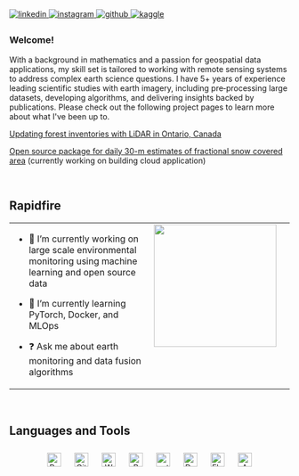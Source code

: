 ##   
  

<a href="https://linkedin.com/in/ethan-berman" target="_blank">
<img src=https://img.shields.io/badge/linkedin-%231E77B5.svg?&style=for-the-badge&logo=linkedin&logoColor=white alt=linkedin style="margin-bottom: 5px;" />
</a>
<a href="https://instagram.com/ethanberman1" target="_blank">
<img src=https://img.shields.io/badge/instagram-%23000000.svg?&style=for-the-badge&logo=instagram&logoColor=white alt=instagram style="margin-bottom: 5px;" />
</a>
<a href="https://github.com/bermane" target="_blank">
<img src=https://img.shields.io/badge/github-%2324292e.svg?&style=for-the-badge&logo=github&logoColor=white alt=github style="margin-bottom: 5px;" />
</a>
<a href="https://www.kaggle.com/bermane" target="_blank">
<img src=https://img.shields.io/badge/kaggle-%2344BAE8.svg?&style=for-the-badge&logo=kaggle&logoColor=white alt=kaggle style="margin-bottom: 5px;" />
</a>  
  



### Welcome!  
With a background in mathematics and a passion for geospatial data applications, my skill set is tailored to working with remote sensing systems to address complex earth science questions. I have 5+ years of experience leading scientific studies with earth imagery, including pre‑processing large datasets, developing algorithms, and delivering insights backed by publications. Please check out the following project pages to learn more about what I've been up to.

[Updating forest inventories with LiDAR in Ontario, Canada](https://bermane.github.io/ontario-inventory/)

[Open source package for daily 30-m estimates of fractional snow covered area](https://github.com/bermane/snowwarp) (currently working on building cloud application)  
  

<br/>  


## Rapidfire  
<table><tr><td valign="top" width="50%">

- 🔭 I’m currently working on large scale environmental monitoring using machine learning and open source data  
  

- 🌱 I’m currently learning PyTorch, Docker, and MLOps  
  

- ❓ Ask me about earth monitoring and data fusion algorithms  


</td><td valign="top" width="50%">

<img src="https://images.squarespace-cdn.com/content/v1/6137f1eafdd46630c1744367/a6b78412-4173-4b22-b720-0ea6f4781cf9/DSC00808-2.jpg" align="left" height="220" width="" />  


</td></tr></table>  

<br/>  


## Languages and Tools  
<div align="center">  
<a href="https://www.python.org/" target="_blank"><img style="margin: 10px" src="https://profilinator.rishav.dev/skills-assets/python-original.svg" alt="Python" height="25" /></a>  
<a href="https://github.com/" target="_blank"><img style="margin: 10px" src="https://profilinator.rishav.dev/skills-assets/git-scm-icon.svg" alt="Git" height="25" /></a>  
<a href="https://wordpress.com/" target="_blank"><img style="margin: 10px" src="https://profilinator.rishav.dev/skills-assets/wordpress.png" alt="WordPress" height="25" /></a>  
<a href="https://www.r-project.org/" target="_blank"><img style="margin: 10px" src="https://profilinator.rishav.dev/skills-assets/r.svg" alt="R" height="25" /></a>  
<a href="https://pytorch.org/" target="_blank"><img style="margin: 10px" src="https://profilinator.rishav.dev/skills-assets/pytorch-icon.svg" alt="pytorch" height="25" /></a>  
<a href="https://www.docker.com/" target="_blank"><img style="margin: 10px" src="https://profilinator.rishav.dev/skills-assets/docker-original-wordmark.svg" alt="Docker" height="25" /></a>  
<a href="https://flask.palletsprojects.com/" target="_blank"><img style="margin: 10px" src="https://profilinator.rishav.dev/skills-assets/flask.png" alt="Flask" height="25" /></a>  
<a href="https://aws.amazon.com/" target="_blank"><img style="margin: 10px" src="https://profilinator.rishav.dev/skills-assets/amazonwebservices-original-wordmark.svg" alt="AWS" height="25" /></a>  
</div>  

<br/>  

  

<br/>  


<br />

